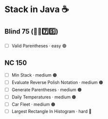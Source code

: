 # Stack in Java ☕️

## Blind 75 (🧑‍🦯7️⃣5️⃣)
- [ ] Valid Parentheses · easy 🟢  

## NC 150
- [ ] Min Stack · medium 🟠
- [ ] Evaluate Reverse Polish Notation · medium 🟠
- [ ] Generate Parentheses · medium 🟠
- [ ] Daily Temperatures · medium 🟠
- [ ] Car Fleet · medium 🟠
- [ ] Largest Rectangle In Histogram · hard 🔴